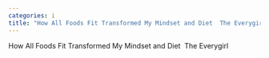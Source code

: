 ```yaml
---
categories: i
title: "How All Foods Fit Transformed My Mindset and Diet  The Everygirl"
---
```

How All Foods Fit Transformed My Mindset and Diet&nbsp;&nbsp;The Everygirl